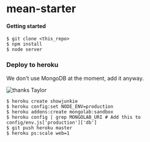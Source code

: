 mean-starter
=====

#### Getting started
```
$ git clone <this_repo>
$ npm install
$ node server
```

### Deploy to heroku
We don't use MongoDB at the moment, add it anyway.

![thanks Taylor](http://media.giphy.com/media/DvXQYuGWQ34v6/giphy.gif)

```
$ heroku create showjunkie
$ heroku config:set NODE_ENV=production
$ heroku addons:create mongolab:sandbox 
$ heroku config | grep MONGOLAB_URI # Add this to config/env.js['production']['db']
$ git push heroku master
$ heroku ps:scale web=1
```